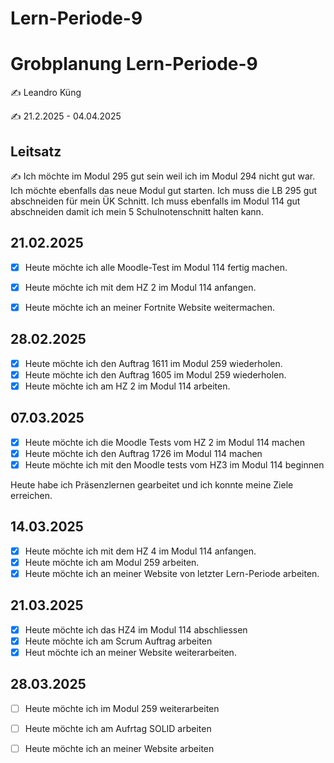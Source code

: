 # Lern-Periode-9

# Grobplanung Lern-Periode-9

✍️ Leandro Küng

✍️ 21.2.2025 - 04.04.2025

## Leitsatz
✍️ Ich möchte im Modul 295 gut sein weil ich im Modul 294 nicht gut war. Ich möchte ebenfalls das neue Modul gut starten. Ich muss die LB 295 gut abschneiden für mein ÜK Schnitt. Ich muss ebenfalls im Modul 114 gut abschneiden damit ich mein 5 Schulnotenschnitt halten kann. 

## 21.02.2025

- [X] Heute möchte ich alle Moodle-Test im Modul 114 fertig machen.
- [X] Heute möchte ich mit dem HZ 2 im Modul 114 anfangen.
- [X] Heute möchte ich an meiner Fortnite Website weitermachen. 


## 28.02.2025

- [X] Heute möchte ich den Auftrag 1611 im Modul 259 wiederholen.
- [X] Heute möchte ich den Auftrag 1605 im Modul 259 wiederholen.
- [X] Heute möchte ich am HZ 2 im Modul 114 arbeiten.

## 07.03.2025

- [X] Heute möchte ich die Moodle Tests vom HZ 2 im Modul 114 machen
- [X] Heute möchte ich den Auftrag 1726 im Modul 114 machen
- [X] Heute möchte ich mit den Moodle tests vom HZ3 im Modul 114 beginnen

Heute habe ich Präsenzlernen gearbeitet und ich konnte meine Ziele erreichen.

## 14.03.2025

- [X] Heute möchte ich mit dem HZ 4 im Modul 114 anfangen.
- [X] Heute möchte ich am Modul 259 arbeiten.
- [X] Heute möchte ich an meiner Website von letzter Lern-Periode arbeiten.

## 21.03.2025 

- [X] Heute möchte ich das HZ4 im Modul 114 abschliessen
- [X] Heute möchte ich am Scrum Auftrag arbeiten
- [X] Heut möchte ich an meiner Website weiterarbeiten.

## 28.03.2025

- [ ] Heute möchte ich im Modul 259 weiterarbeiten
- [ ] Heute möchte ich am Aufrtag SOLID arbeiten
- [ ] Heute möchte ich an meiner Website arbeiten


